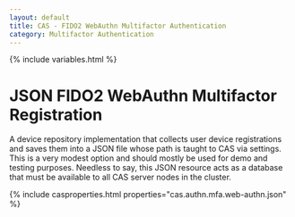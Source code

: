 ```yaml
---
layout: default
title: CAS - FIDO2 WebAuthn Multifactor Authentication
category: Multifactor Authentication
---
```


{% include variables.html %}

# JSON FIDO2 WebAuthn Multifactor Registration

A device repository implementation that collects user device registrations and saves them into a JSON file whose 
path is taught to CAS via settings. This is a very modest option and should mostly be used for demo and testing 
purposes. Needless to say, this JSON resource acts as a database that must be available to all CAS server nodes in the cluster.

{% include casproperties.html properties="cas.authn.mfa.web-authn.json" %}

